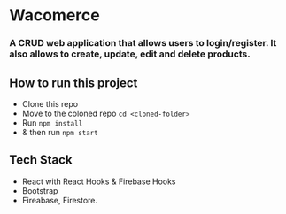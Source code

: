 # Wacomerce 

### A CRUD web application that allows users to login/register. It also allows to create, update, edit and delete products. 

## How to run this project 

- Clone this repo
- Move to the coloned repo `cd <cloned-folder>`
- Run `npm install`
- & then run `npm start`

## Tech Stack

- React with React Hooks & Firebase Hooks
- Bootstrap
- Fireabase, Firestore.

